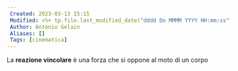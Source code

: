 ```yaml
---
 Created: 2023-03-13 15:15
 Modified: <%+ tp.file.last_modified_date("dddd Do MMMM YYYY HH:mm:ss") %>
 Author: Antonio Gelain
 Aliases: []
 Tags: [cinematica]
---
```


La **reazione vincolare** è una forza che si oppone al moto di un corpo

